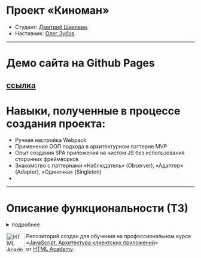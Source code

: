 # Проект «Киноман»

* Студент: [Дмитрий Щеклеин](https://up.htmlacademy.ru/ecmascript/18/user/160701).
* Наставник: [Олег Зубов](https://htmlacademy.ru/profile/id42701).

---
# Демо сайта на Github Pages

[ссылка](https://dmitrysheklein.github.io/160701-cinemaddict-18/)
---
# Навыки, полученные в процессе создания проекта:
* Ручная настройка Webpack
* Применение ООП подхода в архитектурном паттерне MVP
* Опыт создания SPA приложения на чистом JS без использования сторонних фреймворков
* Знакомство с паттернами «Наблюдатель» (Observer), «Адаптер» (Adapter), «Одиночка» (Singleton)
* 
---
# Описание функциональности (ТЗ)

<details>
  <summary>подробнее</summary>

## 1.1 Общий контейнер
В правом верхнем углу шапки отображается звание пользователя. Звание зависит от количества просмотренных фильмов, вычисляется при загрузке приложения и может изменяться в ходе использования пользователем приложения (при добавлении или удалении фильмов из просмотренных).

* 0 — блок со званием не отображается;
* от 1 до 10 — novice;
* от 11 до 20 — fan;
* от 21 и выше — movie buff.
  
В правом углу подвала выводится информация о количестве фильмов в сервисе. Информация обновляется один раз — при загрузке приложения.

## 1.2 Фильмы
После загрузки приложения в списке отображается не более 5 карточек фильмов.

Показ оставшихся фильмов выполняется нажатием на кнопку «Show more». При нажатии показываются очередные 5 фильмов или оставшиеся фильмы, если их количество меньше 5.

После показа всех карточек с фильмами, кнопка «Show more» скрывается.

Любое изменение фильтра или сортировки сбрасывает счётчик показанных фильмов и отсчёт начинается заново.

В случае отсутствия фильмов вместо списка отображается текст: «There are no movies in our database».

## 1.3 Карточка фильма
Карточки фильмов представлены в двух вариантах: стандартный (в списке фильмов) и расширенный (отдельный попап с описанием фильма).

В стандартном варианте карточка с фильмом содержит следующую информацию:

* Постер (картинка);
* Название фильма;
* Рейтинг;
* Год релиза;
* Продолжительность в формате часы минуты (например «1h 36m»);
* Жанр;
* Краткое описание (не более 140 символов);
* Количество комментариев;
* Если описание фильма больше 140 символов, то в карточке отображается 139 символов описания и знак многоточие (…).

В карточке фильма отображается блок с кнопками управления:

* «Add to watchlist» — добавляет/удаляет фильм из списка к просмотру;
* «Already watched» — помечает фильм как просмотренный/непросмотренный;
* «Add to favorites» — добавляет/удаляет фильм в избранное.
Клик по карточке фильма (за исключением кликов по кнопкам управления) открывает попап с подробной информацией о фильме;

Попап содержит расширенную информацию о фильме:

* Полноразмерная обложка;
* Название фильма;
* Оригинальное название фильма;
* Рейтинг;
* Режиссёр;
* Сценаристы;
* Актёрский состав;
* Дата и год релиза в формате день месяц год (например: «01 April 1995»);
* Продолжительность в формате часы минуты (например «1h 36m»);
* Страна;
* Жанр (ы);
* Полное описание;
* Возрастной рейтинг;
Фильм может относиться к нескольким жанрам. Если фильм относится к нескольким жанрам, выводите «Genres», иначе «Genre».

В попапе отображается блок с кнопками управления:

* «Add to watchlist» — добавляет/удаляет фильм из списка к просмотру;
* «Already watched» — помечает фильм как просмотренный/непросмотренный;
* «Add to favorites» — добавляет/удаляет фильм в избранное.
В заголовке «Comments» отображается количество комментариев к фильму. Например: «Comments 8».

Любое изменение информации о фильме в попапе должно отображаться в списке фильмов мгновенно. При изменении информации попап не должен закрываться самовольно.

При изменении информации о фильме и добавлении/удалении комментариев в попапе сохраняется позиция скролла.

Попап можно закрыть нажатием на кнопку закрытия в правом верхнем углу (крестик) или нажатием на клавиатуре кнопки «Esc». При закрытии попап удаляется из DOM.

Одновременно может быть открыт только один попап. При открытии нового попапа прежний закрывается, например при клике на другую карточку при открытом попапе. Несохранённые изменения (неотправленный комментарий) пропадают.

## 1.4 Комментарии
Список комментариев к фильму и форма добавления нового комментария доступны в попапе. Комментарии загружаются при открытии попапа.

Каждый комментарий состоит из:

* Текст комментария;
* Эмоция;
* Автор комментария;
* Дата комментария;
* Кнопка удаления.
Дата комментария отображается в формате год/месяц/день часы:минуты (например «2019/12/31 23:59»).

Для добавления нового комментария пользователь заполняет текст комментария и выбирает эмоцию (один вариант из: smile, sleeping, puke, angry). Имя автора формируется случайным образом на сервере, с клиента оно не передаётся. Дата также приходит с сервера.

Введённые пользователем данные экранируются.

Отправка формы осуществляется нажатием комбинации клавиш Ctrl/Command + Enter.

Пользователь может удалить произвольный комментарий. Комментарий удаляется нажатием на кнопку «Delete», расположенную в блоке с комментарием.

## 1.5 Рейтинг
Пользователь никак не может влиять на оценку фильма.
Рейтинг фильма высчитывается на сервере.

## 1.6 Фильтры
В приложении предусмотрено несколько фильтров:

* «All movies» — все фильмы;
* «Watchlist» — фильмы, добавленные в список к просмотру (Watchlist);
* «History» — просмотренные фильмы (Already watched);
* «Favorites» — фильмы, добавленные в избранное (Favorites).
Количество фильмов, соответствующих фильтру отображается справа в элементе с фильтром. Для фильтра «All movies» количество не отображается.

Информация о количестве фильмов, соответствующих каждому фильтру доступна сразу, без необходимости применения фильтра.

Фильтр должен переключаться при клике и на надпись, и на счётчик.

Если фильтру соответствует больше 5 фильмов, то в списке фильмов по этому фильтру отображается первые 5 фильмов, а остальные отображаются по нажатию на кнопку «Show more», как и в списке фильмов «All movies».

Если список фильмов был отфильтрован, и какой-то из фильмов перестал соответствовать критериям фильтрации (например пользователь убрал отметку «Add to favorites» в списке по фильтру «Favorites»), карточка этого фильма должна быть моментально удалена из списка. Это удаление карточки не должно каким-либо образом ломать логику кнопки «Show more» или нарушать порядок сортировки.

Если в отфильтрованном списке были удалены все карточки, вместо списка отображается соответствующий текст. Например, если пользователь убрал отметки «Add to favorites» во всех фильмах в списке по фильтру «Favorites», должна появиться заглушка «There are no favorite movies now». Все фразы приведены в файле в директории с разметкой.

## 1.7 Сортировка
Пользователю доступна возможность сортировки фильмов по дате выхода (клик по ссылке «Sort by date») и рейтингу (клик по ссылке «Sort by rating»). Сортировка работает в одном направлении — от максимального к минимальному: при сортировке по дате выхода в начале списка будут самые новые фильмы, при сортировке по рейтингу — с самым высоким рейтингом.

Для отмены сортировки и возвращению к исходному порядку пользователь кликает по ссылке «Sort by default».

При смене фильтра сортировка сбрасывается на состояние «Sort by default».

Сортировка не должна отображаться, если нет фильмов для сортировки.

## 1.8 Взаимодействие с сервером
Сервер расположен по адресу: https://18.ecmascript.pages.academy/cinemaddict/;
  
Все запросы, которые отправляются серверу должны содержать заголовок Authorization со значением *Basic ${случайная строка}*. Например, *Basic er883jdzbdw*. Случайная строка формируется однократно при старте приложения.
  
Интерфейс должен реагировать на отправку любого запроса к серверу. Примеры реакции описаны в соответствующих пунктах ТЗ.
  
При отправке комментария, форма, содержащая текст комментария, должна быть заблокирована.
  
Если запрос на отправку комментария выполнился успешно, то комментарий должен быть добавлен в список комментариев. Форму добавления комментария нужно очистить и разблокировать.
  
При возникновении ошибки в момент отправки комментария, форма, содержащая текст комментария, должна быть разблокирована и к ней применяется эффект «покачивание головой». Стили для эффекта есть в проекте.
  
Обновление любого элемента в DOM происходят только после успешного выполнения запроса на сервере.
  
Ниже описаны структуры данных, которые отдаёт или принимает сервер, и доступные методы для обращения. Путь, указанный рядом с методом, — это часть адреса, по которому нужно обращаться к серверу. Например, по адресу *https://18.ecmascript.pages.academy/cinemaddict/movies* можно сделать GET-запрос, чтобы получить все фильмы, доступные в приложении.
  
## 1.9 Обратная связь интерфейса
На время загрузки вместо карточек фильмов нужно вывести информационное сообщение.

При добавлении нового комментария, удалении комментария или изменении информации о фильме интерфейс приложения блокируется на время отправки запроса к серверу. После завершения запроса (неважно, успешно он выполнен или нет) интерфейс разблокируется.

При нажатии на кнопку удаления комментария «Delete» её заголовок изменяется на «Deleting...», а сама кнопка блокируется. Если при выполнении запроса к серверу возникла ошибка, заголовок нужно вернуть к изначальному — «Delete», кнопку разблокировать, а ко всему блоку комментария применить эффект «покачивание головой».

В момент отправки запроса на создание комментария форма блокируется от внесения изменений. Разблокировка формы происходит после завершения выполнения запроса (неважно, успешно выполнен запрос или нет).

Если запрос на создание комментария не удалось выполнить (сервер недоступен, произошла ошибка), форма создания остаётся открытой, к ней применяется эффект «покачивание головой».

Если запрос на изменение информации о фильме (с помощью кнопок управления) не удалось выполнить, то ко всему блоку с кнопками управления применяется эффект «покачивание головой».

Обновление элементов (удаление комментариев, обновление информации о фильме и так далее) в DOM происходит после успешного выполнения запроса к серверу.
</details>

<a href="https://htmlacademy.ru/intensive/ecmascript"><img align="left" width="50" height="50" title="HTML Academy" src="https://up.htmlacademy.ru/static/img/intensive/ecmascript/logo-for-github.svg"></a>

Репозиторий создан для обучения на профессиональном курсе «[JavaScript. Архитектура клиентских приложений](https://htmlacademy.ru/intensive/ecmascript)» от [HTML Academy](https://htmlacademy.ru).

[check-image]: https://github.com/htmlacademy-ecmascript/160701-cinemaddict-18/workflows/Project%20check/badge.svg?branch=master
[check-url]: https://github.com/htmlacademy-ecmascript/160701-cinemaddict-18/actions
